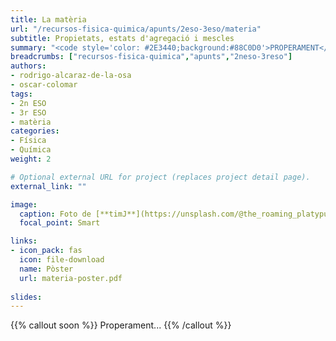 ```yaml
---
title: La matèria
url: "/recursos-fisica-quimica/apunts/2eso-3eso/materia"
subtitle: Propietats, estats d'agregació i mescles
summary: "<code style='color: #2E3440;background:#88C0D0'>PROPERAMENT</code> <br> Propietats, estats d'agregació i mescles."
breadcrumbs: ["recursos-fisica-quimica","apunts","2neso-3reso"]
authors:
- rodrigo-alcaraz-de-la-osa
- oscar-colomar
tags:
- 2n ESO
- 3r ESO
- matèria
categories:
- Física
- Química
weight: 2

# Optional external URL for project (replaces project detail page).
external_link: ""

image:
  caption: Foto de [**timJ**](https://unsplash.com/@the_roaming_platypus) en [Unsplash](https://unsplash.com)
  focal_point: Smart

links:
- icon_pack: fas
  icon: file-download
  name: Pòster
  url: materia-poster.pdf
  
slides:
---
```


{{% callout soon %}}
Properament...
{{% /callout %}}